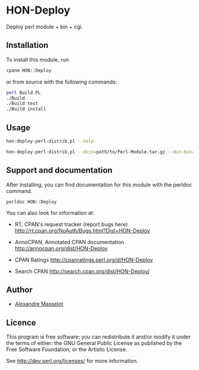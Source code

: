 HON-Deploy
==========

Deploy perl module + bin + cgi.

Installation
------------

To install this module, run

```bash
cpanm HON::Deploy
```

or from source with the following commands:

```bash
perl Build.PL
./Build
./Build test
./Build install
```

Usage
-----

```bash
hon-deploy-perl-distrib.pl --help

hon-deploy-perl-distrib.pl --dist=path/to/Perl-Module.tar.gz --dir-bin=/path/to/bin --dir-lib=/path/to/lib --dir-cgi=/path/to/cgi
```


Support and documentation
-------------------------

After installing, you can find documentation for this module with the
perldoc command.

    perldoc HON::Deploy

You can also look for information at:

* RT, CPAN's request tracker (report bugs here)
  http://rt.cpan.org/NoAuth/Bugs.html?Dist=HON-Deploy

* AnnoCPAN, Annotated CPAN documentation
  http://annocpan.org/dist/HON-Deploy

* CPAN Ratings
  http://cpanratings.perl.org/d/HON-Deploy

*  Search CPAN
   http://search.cpan.org/dist/HON-Deploy/

Author
------
 * [Alexandre Masselot](https://github.com/alexmasselot)

Licence
-------

This program is free software; you can redistribute it and/or modify it
under the terms of either: the GNU General Public License as published
by the Free Software Foundation; or the Artistic License.

See http://dev.perl.org/licenses/ for more information.

